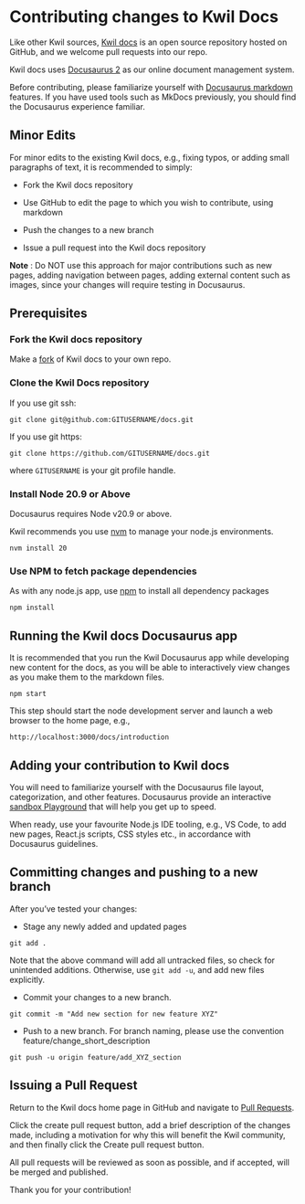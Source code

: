 # Contributing changes to Kwil Docs

Like other Kwil sources, [Kwil docs](https://github.com/kwilteam/docs) is an open source repository hosted on GitHub, and we welcome pull requests into our repo.

Kwil docs uses [Docusaurus 2](https://docusaurus.io/) as our online document management system.

Before contributing, please familiarize yourself with [Docusaurus markdown](https://docusaurus.io/docs/category/guides) features. If you have used tools such as MkDocs previously, you should find the Docusaurus experience familiar.

## Minor Edits

For minor edits to the existing Kwil docs, e.g., fixing typos, or adding small paragraphs of text, it is recommended to simply:

- Fork the Kwil docs repository

- Use GitHub to edit the page to which you wish to contribute, using markdown

- Push the changes to a new branch

- Issue a pull request into the Kwil docs repository

**Note** : Do NOT use this approach for major contributions such as new pages, adding navigation between pages, adding external content such as images, since your changes will require testing in Docusaurus.

## Prerequisites

### Fork the Kwil docs repository

Make a [fork](https://docs.github.com/en/get-started/quickstart/fork-a-repo) of Kwil docs to your own repo.

### Clone the Kwil Docs repository

If you use git ssh:

`git clone git@github.com:GITUSERNAME/docs.git`

If you use git https:

`git clone https://github.com/GITUSERNAME/docs.git`

where `GITUSERNAME` is your git profile handle.

### Install Node 20.9 or Above

Docusaurus requires Node v20.9 or above.

Kwil recommends you use [nvm](https://github.com/nvm-sh/nvm) to manage your node.js environments.

`nvm install 20`

### Use NPM to fetch package dependencies

As with any node.js app, use [npm](https://www.npmjs.com/) to install all dependency packages

`npm install`

## Running the Kwil docs Docusaurus app

It is recommended that you run the Kwil Docusaurus app while developing new content for the docs, as you will be able to interactively view changes as you make them to the markdown files.

`npm start`

This step should start the node development server and launch a web browser to the home page, e.g.,

`http://localhost:3000/docs/introduction`

## Adding your contribution to Kwil docs

You will need to familiarize yourself with the Docusaurus file layout, categorization, and other features.
Docusaurus provide an interactive [sandbox Playground](https://docusaurus.io/docs/playground) that will help you get up to speed.

When ready, use your favourite Node.js IDE tooling, e.g., VS Code, to add new pages, React.js scripts, CSS styles etc., in accordance with Docusaurus guidelines.

## Committing changes and pushing to a new branch

After you’ve tested your changes:

- Stage any newly added and updated pages

`git add .`

  Note that the above command will add all untracked files, so check for unintended additions.  Otherwise, use `git add -u`, and add new files explicitly.

- Commit your changes to a new branch.

`git commit -m "Add new section for new feature XYZ"`

- Push to a new branch. For branch naming, please use the convention feature/change_short_description

`git push -u origin feature/add_XYZ_section`

## Issuing a Pull Request

Return to the Kwil docs home page in GitHub and navigate to [Pull Requests](https://github.com/kwilteam/docs/pulls).

Click the create pull request button, add a brief description of the changes made, including a motivation for why this will benefit the Kwil community, and then finally click the Create pull request button.

All pull requests will be reviewed as soon as possible, and if accepted, will be merged and published.

Thank you for your contribution!

